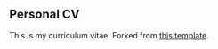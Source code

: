 ## Personal CV

This is my curriculum vitae. Forked from [this template](https://github.com/posquit0/Awesome-CV).
